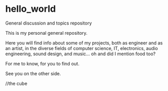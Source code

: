 # hello_world
General discussion and topics repository

This is my personal general repository.

Here you will find info about some of my projects, both as engineer and as an artist, in the diverse fields of computer science, IT, electronics, audio engineering, sound design, and music... oh and did I mention food too?


For me to know, for you to find out.

See you on the other side.

//the cube
